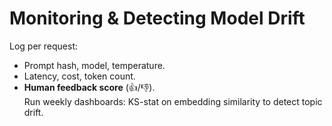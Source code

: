 # Monitoring & Detecting Model Drift

Log per request:

* Prompt hash, model, temperature.  
* Latency, cost, token count.  
* **Human feedback score** (👍/👎).  
Run weekly dashboards: KS-stat on embedding similarity to detect topic drift.
